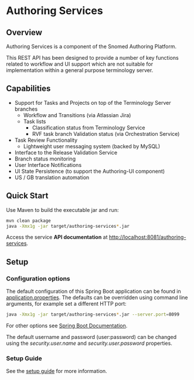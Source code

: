 # Authoring Services
## Overview
Authoring Services is a component of the Snomed Authoring Platform. 

This REST API has been designed to provide a number of key functions related to workflow and UI support 
which are not suitable for implementation within a general purpose terminology server.

## Capabilities
- Support for Tasks and Projects on top of the Terminology Server branches
  - Workflow and Transitions (via Atlassian Jira)
  - Task lists
    - Classification status from Terminology Service 
    - RVF task branch Validation status (via Orchestration Service)
- Task Review Functionality
  - Lightweight user messaging system (backed by MySQL)
- Interface to the Release Validation Service
- Branch status monitoring
- User Interface Notifications
- UI State Persistence (to support the Authoring-UI component)
- US / GB translation automation

## Quick Start
Use Maven to build the executable jar and run:
```bash
mvn clean package
java -Xmx1g -jar target/authoring-services*.jar
```
Access the service **API documentation** at [http://localhost:8081/authoring-services](http://localhost:8081/authoring-services).

## Setup
### Configuration options
The default configuration of this Spring Boot application can be found in [application.properties](src/main/resources/application.properties). The defaults can be overridden using command line arguments, for example set a different HTTP port:
```bash
java -Xmx1g -jar target/authoring-services*.jar --server.port=8099
```
For other options see [Spring Boot Documentation](https://docs.spring.io/spring-boot/docs/current/reference/html/boot-features-external-config.html).

The default username and password (user:password) can be changed using the _security.user.name_ and _security.user.password_ properties.

### Setup Guide
See the [setup guide](docs/setup-guide.md) for more information.
